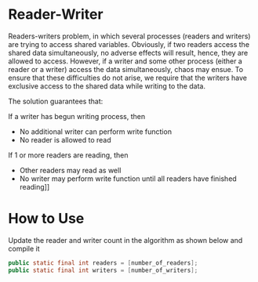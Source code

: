 # Reader-Writer

Readers-writers problem, in which several processes (readers and writers) are trying to access shared variables. 
Obviously, if two readers access the shared data simultaneously, no adverse effects will result, hence, they are allowed to access. 
However, if a writer and some other process (either a reader or a writer) access the data simultaneously, chaos may ensue. 
To ensure that these difficulties do not arise, we require that the writers have exclusive access to the shared data while writing to the data.

The solution guarantees that:

 If a writer has begun writing process, then

- No additional writer can perform write function
- No reader is allowed to read

If 1 or more readers are reading, then

- Other readers may read as well
- No writer may perform write function until all readers have finished reading]]

# How to Use 

Update the reader and writer count in the algorithm as shown below and compile it

```java
public static final int readers = [number_of_readers];
public static final int writers = [number_of_writers];
```
   
 
